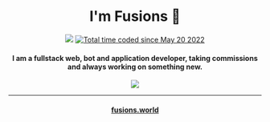 
<h1 align="center">I'm Fusions 👋</h1> 
<p align="center">
    <img style="text-align: center" src="https://discord.c99.nl/widget/theme-2/845396515794190388.png">
    <a href="https://wakatime.com/@f620b2d3-452b-43b3-abe4-bf8d1bddaccb"><img src="https://wakatime.com/badge/user/f620b2d3-452b-43b3-abe4-bf8d1bddaccb.svg" alt="Total time coded since May 20 2022" /></a>
</p>



<h4 align="center">I am a fullstack web, bot and application developer, taking commissions and always working on something new.<br></h4>

<p align="center">
    <img align="center" src="https://github-readme-stats.vercel.app/api?username=fusionsworld&show_icons=true&theme=synthwave">
</p>
<hr>
<h4 align="center"><a href='https://fusions.world' target="_blank">fusions.world</a><h4>
    
    
